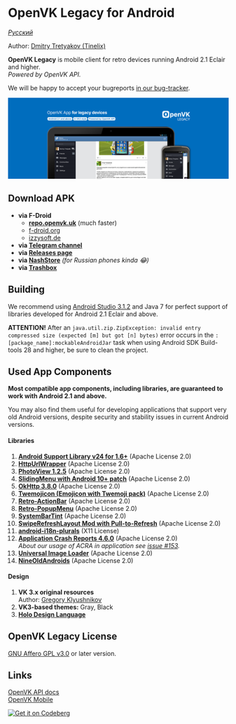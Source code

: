 # OpenVK Legacy for Android

_[Русский](README_RU.md)_

Author: [Dmitry Tretyakov (Tinelix)](https://github.com/tretdm)

**OpenVK Legacy** is mobile client for retro devices running Android 2.1 Eclair and higher.\
_Powered by OpenVK API._

We will be happy to accept your bugreports [in our bug-tracker](https://github.com/openvk/mobile-android-legacy/projects/1).

![featureGraphic](fastlane/metadata/android/en-US/images/featureGraphic.png)

## Download APK
* **via F-Droid**
  * **[repo.openvk.uk](https://repo.openvk.uk/repo/)** (much faster)
  * [f-droid.org](https://f-droid.org/packages/uk.openvk.android.legacy/)
  * [izzysoft.de](https://apt.izzysoft.de/fdroid/index/apk/uk.openvk.android.legacy)
* **via [Telegram channel](https://t.me/+nPLHBZqAsFlhYmIy)**
* **via [Releases page](https://github.com/openvk/mobile-android-legacy/releases/latest)**
* **via [NashStore](https://store.nashstore.ru/store/637cc36cfb3ed38835524503)** _(for Russian phones kinda 😂)_
* **via [Trashbox](https://trashbox.ru/topics/164477/openvk-legacy)**

## Building
We recommend using [Android Studio 3.1.2](https://developer.android.com/studio/archive) and Java 7 for perfect support of libraries developed for Android 2.1 Eclair and above.

**ATTENTION!** After an `java.util.zip.ZipException: invalid entry compressed size (expected [m] but got [n] bytes)` error occurs in the `:[package_name]:mockableAndroidJar` task when using Android SDK Build-tools 28 and higher, be sure to clean the project.

## Used App Components
**Most compatible app components, including libraries, are guaranteed to work with Android 2.1 and above.**

You may also find them useful for developing applications that support very old Android versions, despite security and stability issues in current Android versions.

#### Libraries
1. **[Android Support Library v24 for 1.6+](https://developer.android.com/topic/libraries/support-library)** (Apache License 2.0)
2. **[HttpUrlWrapper](https://github.com/tinelix/httpurlwrapper)** (Apache License 2.0)
3. **[PhotoView 1.2.5](https://github.com/Baseflow/PhotoView/tree/v1.2.5)** (Apache License 2.0)
4. **[SlidingMenu with Android 10+ patch](https://github.com/tinelix/SlidingMenu)** (Apache License 2.0)
5. **[OkHttp 3.8.0](https://square.github.io/okhttp/)** (Apache License 2.0)
6. **[Twemojicon (Emojicon with Twemoji pack)](https://github.com/tinelix/twemojicon)** (Apache License 2.0)
7. **[Retro-ActionBar](https://github.com/tinelix/retro-actionbar)** (Apache License 2.0)
8. **[Retro-PopupMenu](https://github.com/tinelix/retro-popupmenu)** (Apache License 2.0)
9. **[SystemBarTint](https://github.com/jgilfelt/SystemBarTint)** (Apache License 2.0)
10. **[SwipeRefreshLayout Mod with Pull-to-Refresh](https://github.com/xyxyLiu/SwipeRefreshLayout)** (Apache License 2.0)
11. **[android-i18n-plurals](https://github.com/populov/android-i18n-plurals)** (X11 License)
12. **[Application Crash Reports 4.6.0](https://github.com/ACRA/acra/tree/acra-4.6.0)** (Apache License 2.0) \
    _About our usage of ACRA in application see [issue #153](https://github.com/openvk/mobile-android-legacy/issues/153)._
14. **[Universal Image Loader](https://github.com/nostra13/Android-Universal-Image-Loader/tree/v1.9.5)** (Apache License 2.0)
15. **[NineOldAndroids](https://github.com/JakeWharton/NineOldAndroids)** (Apache License 2.0)

#### Design
1. **VK 3.x original resources** \
   Author: [Gregory Klyushnikov](https://grishka.me)
2. **VK3-based themes:** Gray, Black
3. [**Holo Design Language**](https://web.archive.org/web/20130217132335/http://developer.android.com/design/index.html)

## OpenVK Legacy License
[GNU Affero GPL v3.0](COPYING) or later version.

## Links
[OpenVK API docs](https://docs.openvk.su/openvk_engine/api/description/)\
[OpenVK Mobile](https://openvk.uk/app)

<a href="https://codeberg.org/OpenVK/mobile-android-legacy">
    <img alt="Get it on Codeberg" src="https://codeberg.org/Codeberg/GetItOnCodeberg/media/branch/main/get-it-on-blue-on-white.png" height="60">
</a>
